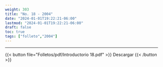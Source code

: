 ```yaml
---
weight: 303
title: "No. 18 - 2004"
date: "2024-01-01T19:22:21-06:00"
lastmod: "2024-01-01T19:22:21-06:00"
draft: false
toc: true
tags: ["folleto","2004"]
---
```

- - - - - - - - -
{{< button file="Folletos/pdf/Introductorio 18.pdf" >}} Descargar {{< /button >}} 

